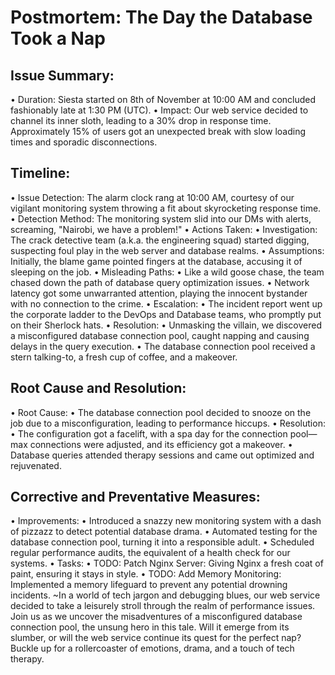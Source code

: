 # Postmortem: The Day the Database Took a Nap
## Issue Summary:
•	Duration: Siesta started on 8th of November at 10:00 AM and concluded fashionably late at 1:30 PM (UTC).
•	Impact: Our web service decided to channel its inner sloth, leading to a 30% drop in response time. Approximately 15% of users got an unexpected break with slow loading times and sporadic disconnections.
## Timeline:
•	Issue Detection: The alarm clock rang at 10:00 AM, courtesy of our vigilant monitoring system throwing a fit about skyrocketing response time.
•	Detection Method: The monitoring system slid into our DMs with alerts, screaming, "Nairobi, we have a problem!"
•	Actions Taken:
•	Investigation: The crack detective team (a.k.a. the engineering squad) started digging, suspecting foul play in the web server and database realms.
•	Assumptions: Initially, the blame game pointed fingers at the database, accusing it of sleeping on the job.
•	Misleading Paths:
•	Like a wild goose chase, the team chased down the path of database query optimization issues.
•	Network latency got some unwarranted attention, playing the innocent bystander with no connection to the crime.
•	Escalation:
•	The incident report went up the corporate ladder to the DevOps and Database teams, who promptly put on their Sherlock hats.
•	Resolution:
•	Unmasking the villain, we discovered a misconfigured database connection pool, caught napping and causing delays in the query execution.
•	The database connection pool received a stern talking-to, a fresh cup of coffee, and a makeover.
## Root Cause and Resolution:
•	Root Cause:
•	The database connection pool decided to snooze on the job due to a misconfiguration, leading to performance hiccups.
•	Resolution:
•	The configuration got a facelift, with a spa day for the connection pool—max connections were adjusted, and its efficiency got a makeover.
•	Database queries attended therapy sessions and came out optimized and rejuvenated.
## Corrective and Preventative Measures:
•	Improvements:
•	Introduced a snazzy new monitoring system with a dash of pizzazz to detect potential database drama.
•	Automated testing for the database connection pool, turning it into a responsible adult.
•	Scheduled regular performance audits, the equivalent of a health check for our systems.
•	Tasks:
•	TODO: Patch Nginx Server: Giving Nginx a fresh coat of paint, ensuring it stays in style.
•	TODO: Add Memory Monitoring: Implemented a memory lifeguard to prevent any potential drowning incidents.
~In a world of tech jargon and debugging blues, our web service decided to take a leisurely stroll through the realm of performance issues. Join us as we uncover the misadventures of a misconfigured database connection pool, the unsung hero in this tale. Will it emerge from its slumber, or will the web service continue its quest for the perfect nap? Buckle up for a rollercoaster of emotions, drama, and a touch of tech therapy.
